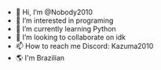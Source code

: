 - 👋 Hi, I’m @Nobody2010
- 👀 I’m interested in programing
- 🌱 I’m currently learning Python
- 💞️ I’m looking to collaborate on idk
- 📫 How to reach me Discord: Kazuma2010
- 🌎 I'm Brazilian

<!---
Nobody2010/Nobody2010 is a ✨ special ✨ repository because its `README.md` (this file) appears on your GitHub profile.
You can click the Preview link to take a look at your changes.

PT-BR
--->
